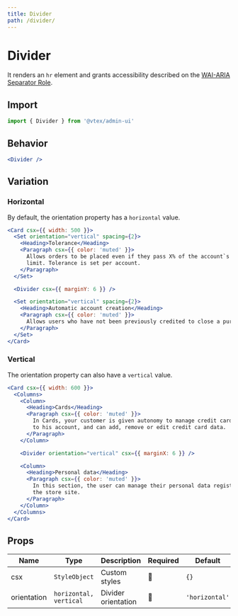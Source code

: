 ```yaml
---
title: Divider
path: /divider/
---
```


# Divider

It renders an `hr` element and grants accessibility described on the [WAI-ARIA Separator Role](https://www.w3.org/TR/wai-aria-1.1/#separator).

## Import

```jsx isStatic maxRows=12
import { Divider } from '@vtex/admin-ui'
```

## Behavior

```jsx live
<Divider />
```

## Variation

### Horizontal

By default, the orientation property has a `horizontal` value.

```jsx live
<Card csx={{ width: 500 }}>
  <Set orientation="vertical" spacing={2}>
    <Heading>Tolerance</Heading>
    <Paragraph csx={{ color: 'muted' }}>
      Allows orders to be placed even if they pass X% of the account`s credit
      limit. Tolerance is set per account.
    </Paragraph>
  </Set>

  <Divider csx={{ marginY: 6 }} />

  <Set orientation="vertical" spacing={2}>
    <Heading>Automatic account creation</Heading>
    <Paragraph csx={{ color: 'muted' }}>
      Allows users who have not been previously credited to close a purchase.
    </Paragraph>
  </Set>
</Card>
```

### Vertical

The orientation property can also have a `vertical` value.

```jsx live
<Card csx={{ width: 600 }}>
  <Columns>
    <Column>
      <Heading>Cards</Heading>
      <Paragraph csx={{ color: 'muted' }}>
        In Cards, your customer is given autonomy to manage credit cards related
        to his account, and can add, remove or edit credit card data.
      </Paragraph>
    </Column>

    <Divider orientation="vertical" csx={{ marginX: 6 }} />

    <Column>
      <Heading>Personal data</Heading>
      <Paragraph csx={{ color: 'muted' }}>
        In this section, the user can manage their personal data registered on
        the store site.
      </Paragraph>
    </Column>
  </Columns>
</Card>
```

## Props

| Name        | Type                   | Description         | Required | Default        |
| ----------- | ---------------------- | ------------------- | -------- | -------------- |
| csx         | `StyleObject`          | Custom styles       | 🚫       | `{}`           |
| orientation | `horizontal, vertical` | Divider orientation | 🚫       | `'horizontal'` |
